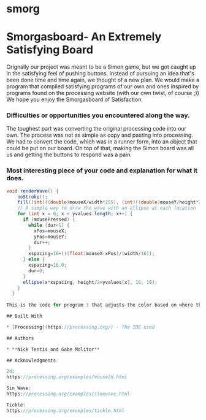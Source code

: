 # smorg
# Smorgasboard- An Extremely Satisfying Board

  Orignally our project was meant to be a Simon game, but we got caught up in the satisfying feel of pushing buttons. Instead of pursuing an idea that's been done time and time again, we thought of a new plan. We would make a program that compiled satisfying programs of our own and ones inspired by programs found on the processing website (with our own twist, of course ;)) We hope you enjoy the Smorgasboard of Satisfaction.

### Difficulties or opportunities you encountered along the way.

The toughest part was converting the original processing code into our own. The process was not as simple as copy and pasting into processing. We had to convert the code, which was in a runner form, into an object that could be put on our board. On top of that, making the Simon board was all us and getting the buttons to respond was a pain.

### Most interesting piece of your code and explanation for what it does.
```Java
void renderWave() {
    noStroke();
    fill((int)((double)mouseX/width*255), (int)((double)mouseY/height*255), 255-(int)((double)mouseX/width*255));
    // A simple way to draw the wave with an ellipse at each location
    for (int x = 0; x < yvalues.length; x++) {
      if (mousePressed) {
        while (dur<1) {
          xPos=mouseX;
          yPos=mouseY;
          dur++;
        }
        xspacing=16+(((float)mouseX-xPos)/(width/16));
      } else {
        xspacing=16.0;
        dur=0;
      }
      ellipse(x*xspacing, height/2+yvalues[x], 16, 16);
    }
  }
  
This is the code for program 3 that adjusts the color based on where the mouse is and it allows interactivity with the wave.

## Built With

* [Processing](https://processing.org/) - The IDE used

## Authors

* **Nick Tentis and Gabe Molitor** 

## Acknowledgments

2d:
https://processing.org/examples/mouse2d.html

Sin Wave:
https://processing.org/examples/sinewave.html

Tickle:
https://processing.org/examples/tickle.html
